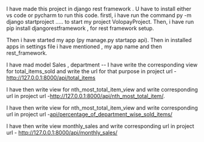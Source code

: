 I have made this project in django rest framework .
U have to install either vs code or pycharm to run this code.
firstl, i have run the command py -m django startproject ..... to start my project VolopayProject.
Then, i have run pip install djangorestframework , for rest framework setup.

Then i have started my app (py manage.py startapp api).
Then in installed apps in settings file i have mentioned , my app name and then rest_framework.

I have mad model Sales , department  --
I have write the corresponding view for total_items_sold  and write the url for that purpose in project url - http://127.0.0.1:8000/api/total_items


I have then write view for nth_most_total_item_view and write corresponding url in project url -http://127.0.0.1:8000/api/nth_most_total_item/.

I have then write view for nth_most_total_item_view and write corresponding url in project url -[api/percentage_of_department_wise_sold_items/](http://127.0.0.1:8000/api/percentage_of_department_wise_sold_items/)

I have then write view monthly_sales and write corresponding url in project url - http://127.0.0.1:8000/api/monthly_sales/
